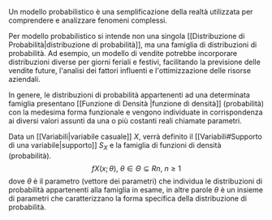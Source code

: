Un modello probabilistico è una semplificazione della realtà utilizzata per comprendere e analizzare fenomeni complessi.

Per modello probabilistico si intende non una singola [[Distribuzione di Probabilità|distribuzione di probabilità]], ma una famiglia di distribuzioni di probabilità.
Ad esempio, un modello di vendite potrebbe incorporare distribuzioni diverse per giorni feriali e festivi, facilitando la previsione delle vendite future, l'analisi dei fattori influenti e l'ottimizzazione delle risorse aziendali.

In genere, le distribuzioni di probabilità appartenenti ad una determinata famiglia presentano [[Funzione di Densità |funzione di densità]] (probabilità) con la medesima forma funzionale e vengono individuate in corrispondenza ai diversi valori assunti da una o più costanti reali chiamate parametri.

Data un [[Variabili|variabile casuale]] $X$, verrà definito il [[Variabili#Supporto di una variabile|supporto]] $S_X$ e la famiglia di funzioni di densità (probabilità).
$$fX (x; \theta),\ \theta \in \Theta \subseteq Rn,\ n \ge 1$$
 dove $\theta$ è il parametro (vettore dei parametri) che individua le distribuzioni di probabilità appartenenti alla famiglia in esame, in altre parole $\theta$ è un insieme di parametri che caratterizzano la forma specifica della distribuzione di probabilità.